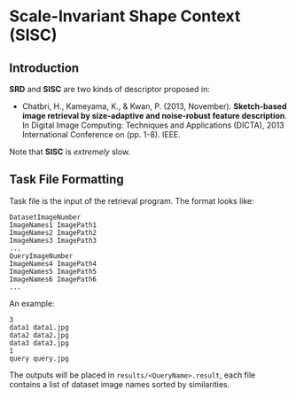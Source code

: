 Scale-Invariant Shape Context (SISC)
====================================

## Introduction

**SRD** and **SISC** are two kinds of descriptor proposed in:

* Chatbri, H., Kameyama, K., & Kwan, P. (2013, November). **Sketch-based image retrieval by size-adaptive and noise-robust feature description**. In Digital Image Computing: Techniques and Applications (DICTA), 2013 International Conference on (pp. 1-8). IEEE.

Note that **SISC** is _extremely_ slow.

## Task File Formatting

Task file is the input of the retrieval program. The format looks like:

```
DatasetImageNumber
ImageNames1 ImagePath1
ImageNames2 ImagePath2
ImageNames3 ImagePath3
...
QueryImageNumber
ImageNames4 ImagePath4
ImageNames5 ImagePath5
ImageNames6 ImagePath6
...
```

An example:

```
3
data1 data1.jpg
data2 data2.jpg
data3 data3.jpg
1
query query.jpg
```

The outputs will be placed in `results/<QueryName>.result`, each file contains a list of dataset image names sorted by similarities.